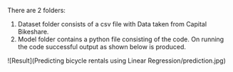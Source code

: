 There are 2 folders:

1. Dataset folder consists of a csv file with Data taken from Capital Bikeshare.
2. Model folder contains a python file consisting of the code. On running the code successful output as shown below is produced.

![Result](Predicting bicycle rentals using Linear Regression/prediction.jpg)